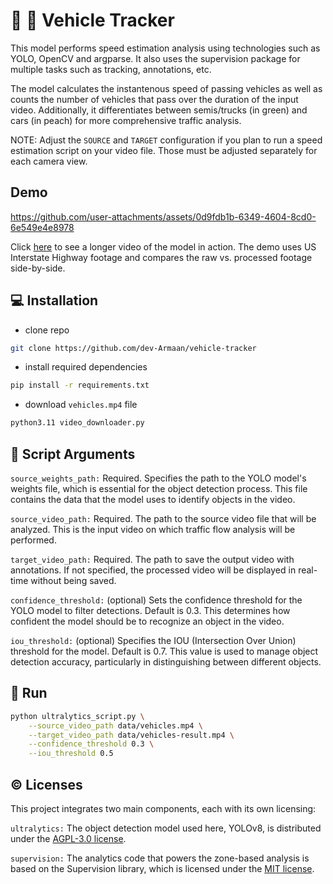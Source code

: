 # :car: :camera_flash: Vehicle Tracker

This model performs speed estimation analysis using technologies such as YOLO, OpenCV and argparse. It also uses the supervision package for multiple tasks such as tracking, annotations, etc.

The model calculates the instantenous speed of passing vehicles as well as counts the number of vehicles that pass over the duration of the input video. Additionally, it differentiates between semis/trucks (in green) and cars (in peach) for more comprehensive traffic analysis.

NOTE: Adjust the `SOURCE` and `TARGET` configuration if you plan to run a speed estimation script on your video file. Those must be adjusted separately for each camera view.


## Demo

https://github.com/user-attachments/assets/0d9fdb1b-6349-4604-8cd0-6e549e4e8978


Click [here](https://youtu.be/S-3mQ_zNbvw) to see a longer video of the model in action. The demo uses US Interstate Highway footage and compares the raw vs. processed footage side-by-side.

## :computer: Installation

* clone repo
```bash
git clone https://github.com/dev-Armaan/vehicle-tracker
```

* install required dependencies
```bash
pip install -r requirements.txt
```

* download `vehicles.mp4` file
```bash
python3.11 video_downloader.py
```

## :wrench: Script Arguments

`source_weights_path:` Required. Specifies the path to the YOLO model's weights file, which is essential for the object detection process. This file contains the data that the model uses to identify objects in the video.

`source_video_path:` Required. The path to the source video file that will be analyzed. This is the input video on which traffic flow analysis will be performed.

`target_video_path:` Required. The path to save the output video with annotations. If not specified, the processed video will be displayed in real-time without being saved.

`confidence_threshold:` (optional) Sets the confidence threshold for the YOLO model to filter detections. Default is 0.3. This determines how confident the model should be to recognize an object in the video.

`iou_threshold:` (optional) Specifies the IOU (Intersection Over Union) threshold for the model. Default is 0.7. This value is used to manage object detection accuracy, particularly in distinguishing between different objects.

## :runner: Run

```bash
python ultralytics_script.py \
    --source_video_path data/vehicles.mp4 \
    --target_video_path data/vehicles-result.mp4 \
    --confidence_threshold 0.3 \
    --iou_threshold 0.5
```

## :copyright: Licenses

This project integrates two main components, each with its own licensing:

`ultralytics:` The object detection model used here, YOLOv8, is distributed under the [AGPL-3.0 license](https://github.com/ultralytics/ultralytics/blob/main/LICENSE).

`supervision:` The analytics code that powers the zone-based analysis is based on the Supervision library, which is licensed under the [MIT license](https://github.com/roboflow/supervision/blob/develop/LICENSE.md).



